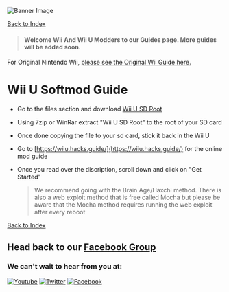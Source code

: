 ![Banner Image](https://WiiMasterRob.github.io/Wii-And-Wii-U-Guides/images/Banner-short.jpg)

[Back to Index](https://WiiMasterRob.github.io/Wii-And-Wii-U-Guides/)

> #### **Welcome Wii And Wii U Modders to our Guides page.  More guides will be added soon.**

For Original Nintendo Wii, [please see the Original Wii Guide here.](https://wiimasterrob.github.io/Wii-And-Wii-U-Guides/OriginalWiiGuide)

# Wii U Softmod Guide

* Go to the files section and download [Wii U SD Root](https://mega.nz/file/vVtWxIDT#labhkDPa28OavaRzuD-QzYxJDRrZMPCi5OKLAaXBuGA)

* Using 7zip or WinRar extract "Wii U SD Root" to the root of your SD card

* Once done copying the file to your sd card, stick it back in the Wii U

* Go to [https://wiiu.hacks.guide/](https://wiiu.hacks.guide/) for the online mod guide

* Once you read over the discription, scroll down and click on "Get Started"

   > We recommend going with the Brain Age/Haxchi method. There is also a web exploit method that is free called Mocha but please be aware that the Mocha method requires running the web exploit after every reboot

[Back to Index](https://WiiMasterRob.github.io/Wii-And-Wii-U-Guides/)


## Head back to our [Facebook Group](https://www.facebook.com/groups/534583420611589)

### We can't wait to hear from you at:

[![Youtube](https://WiiMasterRob.github.io/Wii-And-Wii-U-Guides/images/Youtube.png)](https://www.youtube.com/channel/UColJM59KTw-Ty5SiudsTt6A) [![Twitter](https://WiiMasterRob.github.io/Wii-And-Wii-U-Guides/images/Twitter.png)](https://twitter.com/WiiWiiUModders) [![Facebook](https://WiiMasterRob.github.io/Wii-And-Wii-U-Guides/images/FBlogo.png)](https://www.facebook.com/groups/534583420611589)

